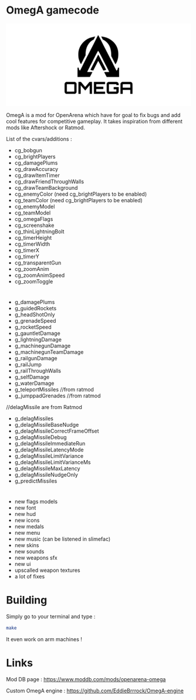 # OmegA gamecode

![OmegA Logo](omega_logo.svg)

OmegA is a mod for OpenArena which have for goal to fix bugs and add cool features for competitive gameplay. It takes inspiration from different mods like Aftershock or Ratmod.

List of the cvars/additions :

- cg_bobgun
- cg_brightPlayers
- cg_damagePlums
- cg_drawAccuracy
- cg_drawItemTimer
- cg_drawFriendThroughWalls
- cg_drawTeamBackground
- cg_enemyColor (need cg_brightPlayers to be enabled)
- cg_teamColor (need cg_brightPlayers to be enabled)
- cg_enemyModel
- cg_teamModel
- cg_omegaFlags
- cg_screenshake
- cg_thinLightningBolt
- cg_timerHeight
- cg_timerWidth
- cg_timerX
- cg_timerY
- cg_transparentGun
- cg_zoomAnim
- cg_zoomAnimSpeed
- cg_zoomToggle
#
- g_damagePlums
- g_guidedRockets
- g_headShotOnly
- g_grenadeSpeed
- g_rocketSpeed
- g_gauntletDamage
- g_lightningDamage
- g_machinegunDamage
- g_machinegunTeamDamage
- g_railgunDamage
- g_railJump
- g_railThroughWalls
- g_selfDamage
- g_waterDamage
- g_teleportMissiles //from ratmod
- g_jumppadGrenades //from ratmod

//delagMissile are from Ratmod
- g_delagMissiles
- g_delagMissileBaseNudge
- g_delagMissileCorrectFrameOffset
- g_delagMissileDebug
- g_delagMissileImmediateRun
- g_delagMissileLatencyMode
- g_delagMissileLimitVariance
- g_delagMissileLimitVarianceMs
- g_delagMissileMaxLatency
- g_delagMissileNudgeOnly
- g_predictMissiles
#
- new flags models
- new font
- new hud
- new icons
- new medals
- new menu
- new music (can be listened in slimefac)
- new skins
- new sounds
- new weapons sfx
- new ui
- upscalled weapon textures
- a lot of fixes

# Building
Simply go to your terminal and type :

```sh
make
```
It even work on arm machines !

# Links
Mod DB page : https://www.moddb.com/mods/openarena-omega

Custom OmegA engine : https://github.com/EddieBrrrock/OmegA-engine
